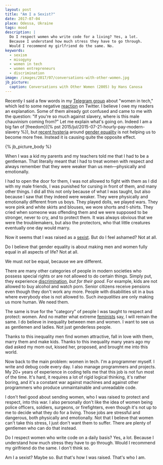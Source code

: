 ```yaml
---
layout: post
title: "Am I a Sexist?"
date: 2017-07-04
place: Odessa, Ukraine
tags: mood
description: |
  Do I respect women who write code for a living? Yes, a lot.
  Because I understand how much stress they have to go through.
  Would I recommend my girlfriend do the same. No.
keywords:
  - sexism
  - misogyny
  - women in tech
  - women entrepreneurs
  - discrimination
image: /images/2017/07/conversations-with-other-women.jpg
jb_picture:
  caption: Conversations with Other Women (2005) by Hans Canosa
---
```


Recently I said a few words in my
[Telegram group](https://t.me/joinchat/AAAAAEJFMRzsRTRxM3ec6A) about "women in tech,"
which led to some negative
[reaction](https://twitter.com/delawen/status/880517810400759808) on Twitter. I believe I owe my readers
an explanation. Some of them already got confused and came to me with
the question: "If you're so much against slavery, where is this male
chauvinism coming from?" Let me explain what's going on. Indeed
I am a big fan of [freedom]({% pst 2015/jul/2015-07-21-hourly-pay-modern-slavery %}),
but [recent hysteria](https://www.youtube.com/watch?v=iKcWu0tsiZM&t=1s)
around [gender equality](https://en.wikipedia.org/wiki/Gender_equality)
is not helping us to become more free. Instead it is causing quite
the opposite effect.

<!--more-->

{% jb_picture_body %}

When I was a kid my parents and my teachers told me that I had to be
a gentleman. That literally meant that I had to treat women with respect
and always remember that they were weaker than us men&mdash;physically
and emotionally.

I had to open the door for them, I was not allowed to fight with them
as I did with my male friends, I was punished for cursing in
front of them, and many other things. I did all this not only because
of what I was taught, but also because I saw that they indeed were weaker. They were
physically and emotionally different from us boys. They played dolls,
we played wars. They wore pink and white skirts and blouses, we wore
shorts and t-shirts. They cried when someone was offending them and
we were supposed to be stronger, never to cry, and to protect them. It was always
obvious that we were the troublemakers, but also the protectors, who that
little creatures eventually one day would marry.

Now it seems that I was raised as a
[sexist](https://en.wikipedia.org/wiki/Sexism).
But do I feel ashamed? Not at all.

Do I believe that gender equality is about making men and women
fully equal in all aspects of life? Not at all.

We must _not_ be equal, because we are different.

There are many other categories of people in modern societies who
possess special rights or are not allowed to do certain things. Simply put,
they experience
[discrimination](https://en.wikipedia.org/wiki/Discrimination),
_but for their good_. For example, kids are not allowed to
buy alcohol and watch porn. Senior citizens receive pensions
even though they don't work any more. People with disabilities
sit in a bus where everybody else is not allowed to. Such _inequalities_ are only
making us more human. We need them.

The same is true for the "category" of people I was taught to respect
and protect: women. And no matter what extreme
[feminists](https://en.wikipedia.org/wiki/Feminism) say, I will
remain the same. I do believe in inequality between men and women. I want
to see us as gentlemen and ladies. Not just genderless people.

Thanks to this inequality men find women attractive, fall in love with them,
marry them and make kids. Thanks to this inequality many years ago my dad asked
my mom out, kissed her, proposed, and brought me into this world.

Now back to the main problem: women in tech. I'm a programmer myself.
I write and debug code every day. I also manage programmers and projects.
My 20+ years of experience in coding tells me that this job is not fun
most of the time. It's hard, it requires a lot of rigid logical thinking,
it's rather boring, and it's a constant war against machines and against other
programmers who produce unmaintainable and unreadable code.

I don't feel good about sending women, who I was raised to protect and respect,
into this war. I also personally don't like the idea of women being police officers,
soldiers, surgeons, or firefighters, even though it's not up to me to decide
what they do for a living. Those jobs are stressful and dangerous, both
physically and emotionally. Not that I believe that women can't take this
stress, I just don't want them to suffer. There are plenty of gentlemen who can do that
instead.

Do I respect women who write code on a daily basis? Yes, a lot. Because I understand
how much stress they have to go through. Would I recommend my girlfriend do
the same. I don't think so.

Am I a sexist? Maybe so. But that's how I was raised. That's who I am.
